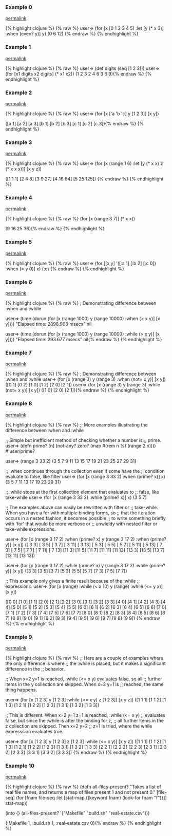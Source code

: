 ### Example 0
[permalink](#example-0)

{% highlight clojure %}
{% raw %}
user=> (for [x [0 1 2 3 4 5]
             :let [y (* x 3)]
             :when (even? y)]
         y)
(0 6 12)
{% endraw %}
{% endhighlight %}


### Example 1
[permalink](#example-1)

{% highlight clojure %}
{% raw %}
user=> (def digits (seq [1 2 3]))
user=> (for [x1 digits x2 digits] (* x1 x2))
(1 2 3 2 4 6 3 6 9){% endraw %}
{% endhighlight %}


### Example 2
[permalink](#example-2)

{% highlight clojure %}
{% raw %}
user=> (for [x ['a 'b 'c]
             y [1 2 3]]
          [x y])

([a 1] [a 2] [a 3] [b 1] [b 2] [b 3] [c 1] [c 2] [c 3]){% endraw %}
{% endhighlight %}


### Example 3
[permalink](#example-3)

{% highlight clojure %}
{% raw %}
user=> (for [x (range 1 6)
             :let [y (* x x)
                   z (* x x x)]]
         [x y z])

([1 1 1] [2 4 8] [3 9 27] [4 16 64] [5 25 125])
{% endraw %}
{% endhighlight %}


### Example 4
[permalink](#example-4)

{% highlight clojure %}
{% raw %}
(for [x (range 3 7)]
    (* x x))

(9 16 25 36){% endraw %}
{% endhighlight %}


### Example 5
[permalink](#example-5)

{% highlight clojure %}
{% raw %}
user=> (for [[x y] '([:a 1] [:b 2] [:c 0]) :when (= y 0)] x)
(:c)
{% endraw %}
{% endhighlight %}


### Example 6
[permalink](#example-6)

{% highlight clojure %}
{% raw %}
; Demonstrating difference between :when and :while

user=> (time (dorun (for [x (range 1000) y (range 10000) :when (> x y)] [x y])))
"Elapsed time: 2898.908 msecs"
nil

user=> (time (dorun (for [x (range 1000) y (range 10000) :while (> x y)] [x y])))
"Elapsed time: 293.677 msecs"
nil{% endraw %}
{% endhighlight %}


### Example 7
[permalink](#example-7)

{% highlight clojure %}
{% raw %}
; Demonstrating difference between :when and :while
user=> (for [x (range 3) y (range 3) :when (not= x y)] [x y])
([0 1] [0 2] [1 0] [1 2] [2 0] [2 1])
user=> (for [x (range 3) y (range 3) :while (not= x y)] [x y])
([1 0] [2 0] [2 1]){% endraw %}
{% endhighlight %}


### Example 8
[permalink](#example-8)

{% highlight clojure %}
{% raw %}
;; More examples illustrating the difference between :when and :while

;; Simple but inefficient method of checking whether a number is
;; prime.
user=> (defn prime? [n]
         (not-any? zero? (map #(rem n %) (range 2 n))))
#'user/prime?

user=> (range 3 33 2)
(3 5 7 9 11 13 15 17 19 21 23 25 27 29 31)

;; :when continues through the collection even if some have the
;; condition evaluate to false, like filter
user=> (for [x (range 3 33 2) :when (prime? x)]
         x)
(3 5 7 11 13 17 19 23 29 31)

;; :while stops at the first collection element that evaluates to
;; false, like take-while
user=> (for [x (range 3 33 2) :while (prime? x)]
         x)
(3 5 7)

;; The examples above can easily be rewritten with filter or
;; take-while.  When you have a for with multiple binding forms, so
;; that the iteration occurs in a nested fashion, it becomes possible
;; to write something briefly with 'for' that would be more verbose or
;; unwieldy with nested filter or take-while expressions.

user=> (for [x (range 3 17 2) :when (prime? x)
             y (range 3 17 2) :when (prime? y)]
         [x y])
([ 3 3] [ 3 5] [ 3 7] [ 3 11] [ 3 13]
 [ 5 3] [ 5 5] [ 5 7] [ 5 11] [ 5 13]
 [ 7 3] [ 7 5] [ 7 7] [ 7 11] [ 7 13]
 [11 3] [11 5] [11 7] [11 11] [11 13]
 [13 3] [13 5] [13 7] [13 11] [13 13])

user=> (for [x (range 3 17 2) :while (prime? x)
             y (range 3 17 2) :while (prime? y)]
         [x y])
([3 3] [3 5] [3 7]
 [5 3] [5 5] [5 7]
 [7 3] [7 5] [7 7])

;; This example only gives a finite result because of the :while
;; expressions.
user=> (for [x (range) :while (< x 10)
             y (range) :while (<= y x)]
         [x y])

([0 0]
 [1 0] [1 1]
 [2 0] [2 1] [2 2]
 [3 0] [3 1] [3 2] [3 3]
 [4 0] [4 1] [4 2] [4 3] [4 4]
 [5 0] [5 1] [5 2] [5 3] [5 4] [5 5]
 [6 0] [6 1] [6 2] [6 3] [6 4] [6 5] [6 6]
 [7 0] [7 1] [7 2] [7 3] [7 4] [7 5] [7 6] [7 7]
 [8 0] [8 1] [8 2] [8 3] [8 4] [8 5] [8 6] [8 7] [8 8]
 [9 0] [9 1] [9 2] [9 3] [9 4] [9 5] [9 6] [9 7] [9 8] [9 9])
{% endraw %}
{% endhighlight %}


### Example 9
[permalink](#example-9)

{% highlight clojure %}
{% raw %}
;; Here are a couple of examples where the only difference is where
;; the :while is placed, but it makes a significant difference in the
;; behavior.

;; When x=2 y=1 is reached, :while (<= x y) evaluates false, so all
;; further items in the y collection are skipped.  When x=3 y=1 is
;; reached, the same thing happens.

user=> (for [x [1 2 3]
             y [1 2 3]
             :while (<= x y)
             z [1 2 3]]
         [x y z])
([1 1 1] [1 1 2] [1 1 3]
 [1 2 1] [1 2 2] [1 2 3]
 [1 3 1] [1 3 2] [1 3 3])

;; This is different.  When x=2 y=1 z=1 is reached, :while (<= x y)
;; evaluates false, but since the :while is after the binding for z,
;; all further items in the z collection are skipped.  Then x=2 y=2
;; z=1 is tried, where the while expresssion evaluates true.

user=> (for [x [1 2 3]
             y [1 2 3]
             z [1 2 3]
             :while (<= x y)]
         [x y z])
([1 1 1] [1 1 2] [1 1 3]
 [1 2 1] [1 2 2] [1 2 3]
 [1 3 1] [1 3 2] [1 3 3]
 [2 2 1] [2 2 2] [2 2 3]
 [2 3 1] [2 3 2] [2 3 3]
 [3 3 1] [3 3 2] [3 3 3])
{% endraw %}
{% endhighlight %}


### Example 10
[permalink](#example-10)

{% highlight clojure %}
{% raw %}
(defn all-files-present?
"Takes a list of real file names, and returns a map of files present 1
and not present 0."
[file-seq]
(for [fnam file-seq
 :let [stat-map {(keyword fnam) (look-for fnam "f")}]]
  stat-map))

(into {}  (all-files-present? '("Makefile" "build.sh" "real-estate.csv")))

{:Makefile 1, :build.sh 1, :real-estate.csv 0}{% endraw %}
{% endhighlight %}


